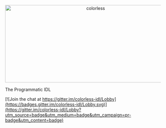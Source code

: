 <p align="center">
  <a href="https://colorless-idl.org/">
    <img alt="colorless" src="https://raw.githubusercontent.com/jxv/colorless-data/master/colorless.png" width="570" height="250">
  </a>
</p>


The Programmatic IDL


[![Join the chat at https://gitter.im/colorless-idl/Lobby](https://badges.gitter.im/colorless-idl/Lobby.svg)](https://gitter.im/colorless-idl/Lobby?utm_source=badge&utm_medium=badge&utm_campaign=pr-badge&utm_content=badge)
